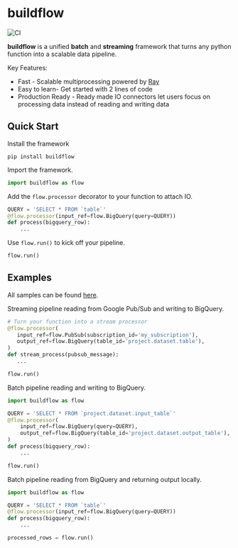 # buildflow

![CI](https://github.com/launchflow/buildflow/actions/workflows/python_ci.yaml/badge.svg)

**buildflow** is a unified **batch** and **streaming** framework that turns
any python function into a scalable data pipeline.

Key Features:

- Fast - Scalable multiprocessing powered by [Ray](https://ray.io)
- Easy to learn- Get started with 2 lines of code
- Production Ready - Ready made IO connectors let users focus on processing
  data instead of reading and writing data

## Quick Start

Install the framework

```
pip install buildflow
```

Import the framework.

```python
import buildflow as flow
```

Add the `flow.processor` decorator to your function to attach IO.

```python
QUERY = 'SELECT * FROM `table`'
@flow.processor(input_ref=flow.BigQuery(query=QUERY))
def process(bigquery_row):
    ...
```

Use `flow.run()` to kick off your pipeline.

```python
flow.run()
```

## Examples

All samples can be found [here](https://github.com/launchflow/buildflow/tree/main/samples).

Streaming pipeline reading from Google Pub/Sub and writing to BigQuery.

```python
# Turn your function into a stream processor
@flow.processor(
   input_ref=flow.PubSub(subscription_id='my_subscription'),
   output_ref=flow.BigQuery(table_id='project.dataset.table'),
)
def stream_process(pubsub_message):
   ...

flow.run()

```

Batch pipeline reading and writing to BigQuery.

```python
import buildflow as flow

QUERY = 'SELECT * FROM `project.dataset.input_table`'
@flow.processor(
    input_ref=flow.BigQuery(query=QUERY),
    output_ref=flow.BigQuery(table_id='project.dataset.output_table'),
)
def process(bigquery_row):
    ...

flow.run()
```

Batch pipeline reading from BigQuery and returning output locally.

```python
import buildflow as flow

QUERY = 'SELECT * FROM `table`'
@flow.processor(input_ref=flow.BigQuery(query=QUERY))
def process(bigquery_row):
    ...

processed_rows = flow.run()
```
